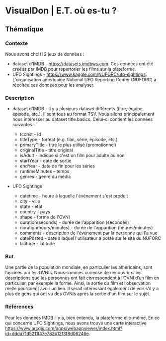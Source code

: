 # VisualDon | E.T. où es-tu ?

## Thématique

### Contexte
Nous avons choisi 2 jeux de données :
* dataset d'IMDB - https://datasets.imdbws.com. Ces données ont été créées par IMDB pour répertorier les films sur la plateforme.
* UFO Sightings - https://www.kaggle.com/NUFORC/ufo-sightings. L'organisation américaine National UFO Reporting Center (NUFORC) a récoltée ces données pour les analyser.

### Description
* dataset d'IMDB - il y a plusieurs dataset différents (titre, équipe, épisode, etc.). Il sont tous au format TSV. Nous allons principalement nous intéresser au dataset title.basics. Celui-ci contient les données suivantes :
  * tconst - id
  * titleType - format (e.g. film, série, épisode, etc.)
  * primaryTitle - titre le plus utilisé (promotionnel)
  * originalTitle - titre original
  * isAdult - indique si c'est un film pour adulte ou non
  * startYear - date de sortie
  * endYear - date de fin pour les séries
  * runtimeMinutes – temps
  * genres - genre du média

* UFO Sightings
  * datetime - heure à laquelle l'événement s'est produit
  * city - ville
  * state - état
  * country - pays
  * shape - forme de l'OVNI
  * duration(seconds) - durée de l'apparition (secondes)
  * duration(hours/minutes) - durée de l'apparition (heures/minutes)
  * comments - description de l'événement par la personne qui l'a vue
  * datePosted - date à laquel l'utilisateur a posté sur le site du NUFORC
  * latitude - latitude

### But
Une partie de la population mondiale, en particulier les américains, sont fascinés par les OVNIs.  Nous sommes curieuse de découvrir si les descriptions que les personnes ont fait correspondent à l’OVNI d’un film en particulier, par exemple la forme. Ainsi, la sortie du film et l’observation réelle pourraient avoir un lien. Il serait intéressant également de voir s'il y a plus de gens qui ont vu des OVNIs après la sortie d'un film sur le sujet.

### Références
Pour les données IMDB il y a, bien entendu, la plateforme elle-même. En ce qui concerne UFO Sightings, nous avons trouvé une carte interactive https://www.arcgis.com/apps/webappviewer/index.html?id=ddda71d5211f47e782b12f3f8d06246e.
